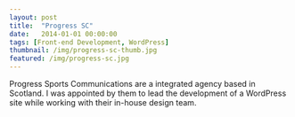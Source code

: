 ```yaml
---
layout: post
title:  "Progress SC"
date:   2014-01-01 00:00:00
tags: [Front-end Development, WordPress]
thumbnail: /img/progress-sc-thumb.jpg
featured: /img/progress-sc.jpg
---
```


Progress Sports Communications are a integrated agency based in Scotland. I was appointed by them to lead the development of a WordPress site while working with their in-house design team.
